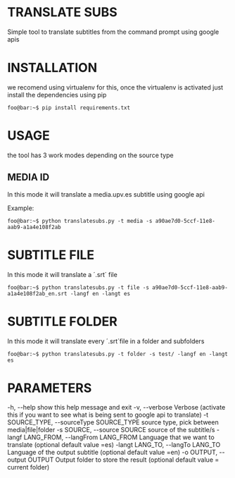 # TRANSLATE SUBS

Simple tool to translate subtitles from the command prompt using google apis

# INSTALLATION

we recomend using virtualenv for this, once the virtualenv is activated just install the dependencies using pip

```console
foo@bar:~$ pip install requirements.txt
```

# USAGE

the tool has 3 work modes depending on the source type 

## MEDIA ID

In this mode it will translate a media.upv.es subtitle using google api

Example:
```console
foo@bar:~$ python translatesubs.py -t media -s a90ae7d0-5ccf-11e8-aab9-a1a4e108f2ab 
```

# SUBTITLE FILE

In this mode it will translate a ´.srt´ file 

```console
foo@bar:~$ python translatesubs.py -t file -s a90ae7d0-5ccf-11e8-aab9-a1a4e108f2ab_en.srt -langf en -langt es
```

# SUBTITLE FOLDER

In this mode it will translate every ´.srt´file in a folder and subfolders

```console
foo@bar:~$ python translatesubs.py -t folder -s test/ -langf en -langt es
```

# PARAMETERS
-h, --help            show this help message and exit
-v, --verbose         Verbose (activate this if you want to see what is being sent to google api to translate)
-t SOURCE_TYPE, --sourceType SOURCE_TYPE source type, pick between media|file|folder
-s SOURCE, --source SOURCE source of the subtitle/s 
-langf LANG_FROM, --langFrom LANG_FROM Language that we want to translate (optional default value =es)
-langt LANG_TO, --langTo LANG_TO Language of the output subtitle (optional default value =en)
-o OUTPUT, --output OUTPUT Output folder to store the result (optional default value = current folder)





